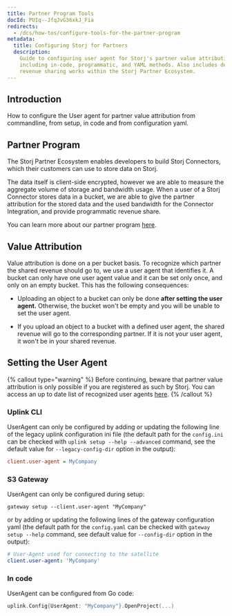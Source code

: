 ```yaml
---
title: Partner Program Tools
docId: PUIq--JfqJvG36xkJ_Fia
redirects:
  - /dcs/how-tos/configure-tools-for-the-partner-program
metadata:
  title: Configuring Storj for Partners
  description:
    Guide to configuring user agent for Storj's partner value attribution,
    including in-code, programmatic, and YAML methods. Also includes details on how
    revenue sharing works within the Storj Partner Ecosystem.
---
```


## Introduction

How to configure the User agent for partner value attribution from commandline, from setup, in code and from configuration yaml.

## Partner Program

The Storj Partner Ecosystem enables developers to build Storj Connectors, which their customers can use to store data on Storj.

The data itself is client-side encrypted, however we are able to measure the aggregate volume of storage and bandwidth usage. When a user of a Storj Connector stores data in a bucket, we are able to give the partner attribution for the stored data and the used bandwidth for the Connector Integration, and provide programmatic revenue share.

You can learn more about our partner program [here](https://www.storj.io/partners/).

## Value Attribution

Value attribution is done on a per bucket basis. To recognize which partner the shared revenue should go to, we use a user agent that identifies it. A bucket can only have one user agent value and it can be set only once, and only on an empty bucket. This has the following consequences:

- Uploading an object to a bucket can only be done **after setting the user agent.** Otherwise, the bucket won't be empty and you will be unable to set the user agent.

- If you upload an object to a bucket with a defined user agent, the shared revenue will go to the corresponding partner. If it is not your user agent, it won't be in your shared revenue.

## Setting the User Agent

{% callout type="warning"  %}
Before continuing, beware that partner value attribution is only possible if you are registered as such by Storj. You can access an up to date list of recognized user agents [here](https://github.com/storj/storj/blob/master/satellite/rewards/partners.go#L28).
{% /callout %}

### Uplink CLI

UserAgent can only be configured by adding or updating the following line of the legacy uplink configuration ini file (the default path for the `config.ini` can be checked with `uplink setup --help --advanced` command, see the default value for `--legacy-config-dir` option in the output):

```ini
client.user-agent = MyCompany
```

### S3 Gateway

UserAgent can only be configured during setup:

```Text
gateway setup --client.user-agent "MyCompany"
```

or by adding or updating the following lines of the gateway configuration yaml (the default path for the `config.yaml` can be checked with `gateway setup --help` command, see default value for `--config-dir` option in the output):

```yaml
# User-Agent used for connecting to the satellite
client.user-agent: 'MyCompany'
```

### In code

UserAgent can be configured from Go code:

```go
uplink.Config{UserAgent: "MyCompany"}.OpenProject(...)
```

